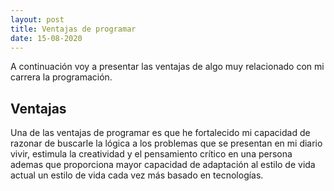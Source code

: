 ```yaml
---
layout: post
title: Ventajas de programar 
date: 15-08-2020
---
```

A continuación voy a presentar las ventajas de algo muy relacionado con mi carrera la programación.


## Ventajas 
Una de las ventajas de programar es que he fortalecido mi capacidad de razonar de buscarle la lógica a los problemas que se presentan en mi diario vivir, estimula la creatividad y el pensamiento crítico en una persona ademas que proporciona mayor capacidad de adaptación al estilo de vida actual un estilo de vida cada vez más basado en tecnologías.
